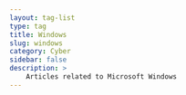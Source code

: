 ```yaml
---
layout: tag-list
type: tag
title: Windows
slug: windows
category: Cyber
sidebar: false
description: >
    Articles related to Microsoft Windows
---
```

